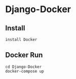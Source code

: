 # Django-Docker

## Install
    install Docker

## Docker Run
    cd Django-Docker
    docker-compose up